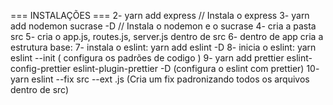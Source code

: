 === INSTALAÇÕES ===
2- yarn  add express // Instala o express
3- yarn add nodemon sucrase -D // Instala o nodemon e o sucrase
4- cria a pasta src
5- cria o app.js, routes.js, server.js dentro de src
6- dentro de app cria a estrutura base:
7- instala o eslint: yarn add eslint -D
8- inicia o eslint: yarn eslint --init ( configura os padrões de codigo )
9- yarn add prettier eslint-config-prettier eslint-plugin-prettier -D (configura o eslint com prettier)
10- yarn eslint --fix src --ext .js (Cria um fix padronizando todos os arquivos dentro de src)


